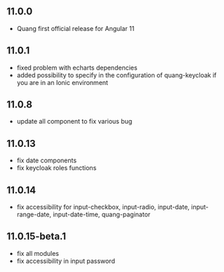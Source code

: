 ## 11.0.0

* Quang first official release for Angular 11

## 11.0.1

* fixed problem with echarts dependencies
* added possibility to specify in the configuration of quang-keycloak if you are in an Ionic environment

## 11.0.8
* update all component to fix various bug

## 11.0.13
* fix date components
* fix keycloak roles functions

## 11.0.14
* fix accessibility for input-checkbox, input-radio, input-date, input-range-date, input-date-time, quang-paginator

## 11.0.15-beta.1
* fix all modules
* fix accessibility in input password
